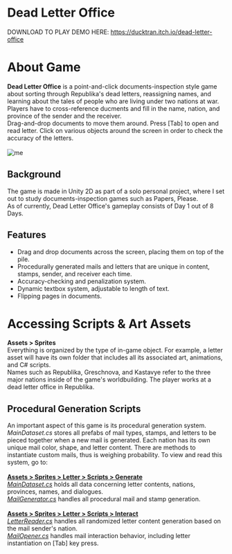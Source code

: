 # Dead Letter Office
DOWNLOAD TO PLAY DEMO HERE: https://ducktran.itch.io/dead-letter-office  

# About Game
**Dead Letter Office** is a point-and-click documents-inspection style game about sorting through Republika's dead letters, reassigning names, and learning about the tales of people who are living under two nations at war. Players have to cross-reference ducments and fill in the name, nation, and province of the sender and the receiver. <br>
Drag-and-drop documents to move them around. Press [Tab] to open and read letter. Click on various objects around the screen in order to check the accuracy of the letters. <br>
<br>
![me](https://img.itch.zone/aW1hZ2UvMzY1ODMzNy8yMTc3MDA4Mi5naWY=/original/asj4d7.gif)
<br>
## Background
The game is made in Unity 2D as part of a solo personal project, where I set out to study documents-inspection games such as Papers, Please.<br>
As of currently, Dead Letter Office's gameplay consists of Day 1 out of 8 Days. 
## Features
* Drag and drop documents across the screen, placing them on top of the pile.
* Procedurally generated mails and letters that are unique in content, stamps, sender, and receiver each time.
* Accuracy-checking and penalization system.
* Dynamic textbox system, adjustable to length of text.
* Flipping pages in documents.
# Accessing Scripts & Art Assets
**Assets > Sprites** <br>
Everything is organized by the type of in-game object. For example, a letter asset will have its own folder that includes all its associated art, animations, and C# scripts. <br>
Names such as Republika, Greschnova, and Kastavye refer to the three major nations inside of the game's worldbuilding. The player works at a dead letter office in Republika.
## Procedural Generation Scripts
An important aspect of this game is its procedural generation system. _MainDataset.cs_ stores all prefabs of mail types, stamps, and letters to be pieced together when a new mail is generated. Each nation has its own unique mail color, shape, and letter content. There are methods to instantiate custom mails, thus is weighing probability. To view and read this system, go to: <br> <br>
[**Assets > Sprites > Letter > Scripts > Generate**](https://github.com/KimHaAnhTran/DeadLetterOffice/tree/main/Assets/Sprites/Letter/Scripts/Generate) <br>
_[MainDataset.cs](https://github.com/KimHaAnhTran/DeadLetterOffice/blob/main/Assets/Sprites/Letter/Scripts/Generate/MainDataset.cs)_ holds all data concerning letter contents, nations, provinces, names, and dialogues. <br>
_[MailGenerator.cs](https://github.com/KimHaAnhTran/DeadLetterOffice/blob/main/Assets/Sprites/Letter/Scripts/Generate/MailGenerator.cs)_ handles all procedural mail and stamp generation. <br><br>
[**Assets > Sprites > Letter > Scripts > Interact**](https://github.com/KimHaAnhTran/DeadLetterOffice/tree/main/Assets/Sprites/Letter/Scripts/Interact) <br>
_[LetterReader.cs](https://github.com/KimHaAnhTran/DeadLetterOffice/blob/main/Assets/Sprites/Letter/Scripts/Interact/LetterReader.cs)_ handles all randomized letter content generation based on the mail sender's nation.  <br>
_[MailOpener.cs](https://github.com/KimHaAnhTran/DeadLetterOffice/blob/main/Assets/Sprites/Letter/Scripts/Interact/MailOpener.cs)_ handles mail interaction behavior, including letter instantiation on [Tab] key press.
